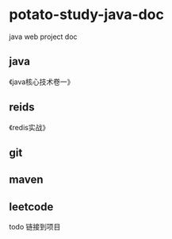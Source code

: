 # potato-study-java-doc
java web project doc
## java
《java核心技术卷一》
## reids
《redis实战》
## git

## maven

## leetcode
todo 链接到项目
